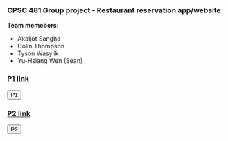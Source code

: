 ### CPSC 481 Group project - Restaurant reservation app/website
**Team memebers:**
* Akaljot Sangha
* Colin Thompson
* Tyson Wasylik
* Yu-Hsiang Wen (Sean)

<script>
  function p1_click() {
    p1_pdf = document.getElementById("p1_pdf")
    if (p1_pdf.style.display == "none")
      p1_pdf.style.display = "block"
    else
      p1_pdf.style.display = "none"
  }
  
  function p2_click() {
    p2_pdf = document.getElementById("p2_pdf")
    if (p2_pdf.style.display == "none")
      p2_pdf.style.display = "block"
    else
      p2_pdf.style.display = "none"
  }
</script>

### [P1 link](https://seavanas.github.io/CPSC481/team-acts__project_a1.pdf)
<button onclick="p1_click()">P1</button>
<embed id='p1_pdf' src='https://seavanas.github.io/CPSC481/team-acts__project_a1.pdf' width='100%' height='700px' style='display:none'>
<br>
### [P2 link](https://seavanas.github.io/CPSC481/p2.pdf)
<button onclick="p2_click()">P2</button>
<embed id='p2_pdf' src='https://seavanas.github.io/CPSC481/p2.pdf' type='application/pdf' width='100%' height='700px' style='display:none'>
